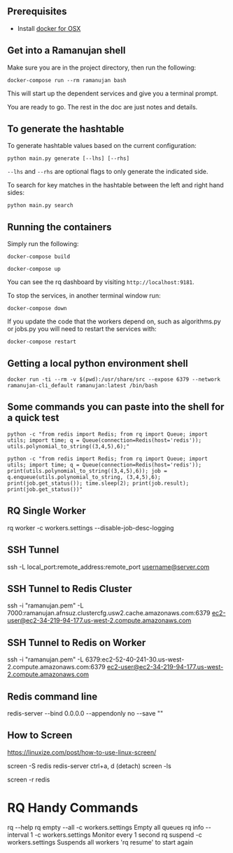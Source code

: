 
## Prerequisites
- Install [docker for OSX](https://docs.docker.com/docker-for-mac/install/)

## Get into a Ramanujan shell
Make sure you are in the project directory, then run the following:

`docker-compose run --rm ramanujan bash`

This will start up the dependent services and give you a terminal prompt.

You are ready to go.   The rest in the doc are just notes and details.

## To generate the hashtable

To generate hashtable values based on the current configuration:

`python main.py generate [--lhs] [--rhs]`

`--lhs` and `--rhs` are optional flags to only generate the indicated side.

To search for key matches in the hashtable between the left and right hand sides:

`python main.py search`


## Running the containers
Simply run the following:

`docker-compose build`

`docker-compose up`

You can see the rq dashboard by visiting `http://localhost:9181`.

To stop the services, in another terminal window run:

`docker-compose down`

If you update the code that the workers depend on, such as algorithms.py or jobs.py
you will need to restart the services with:

`docker-compose restart`

## Getting a local python environment shell
`docker run -ti --rm -v $(pwd):/usr/share/src --expose 6379 --network ramanujan-cli_default ramanujan:latest /bin/bash`


## Some commands you can paste into the shell for a quick test

`python -c "from redis import Redis; from rq import Queue; import utils; import time; q = Queue(connection=Redis(host='redis')); utils.polynomial_to_string((3,4,5),6);"`

`python -c "from redis import Redis; from rq import Queue; import utils; import time; q = Queue(connection=Redis(host='redis')); print(utils.polynomial_to_string((3,4,5),6)); job = q.enqueue(utils.polynomial_to_string, (3,4,5),6); print(job.get_status()); time.sleep(2); print(job.result); print(job.get_status())"`

## RQ Single Worker
rq worker -c workers.settings --disable-job-desc-logging

## SSH Tunnel
ssh -L local_port:remote_address:remote_port username@server.com

## SSH Tunnel to Redis Cluster
ssh -i "ramanujan.pem" -L 7000:ramanujan.afnsuz.clustercfg.usw2.cache.amazonaws.com:6379 ec2-user@ec2-34-219-94-177.us-west-2.compute.amazonaws.com

## SSH Tunnel to Redis on Worker
ssh -i "ramanujan.pem" -L 6379:ec2-52-40-241-30.us-west-2.compute.amazonaws.com:6379 ec2-user@ec2-34-219-94-177.us-west-2.compute.amazonaws.com

## Redis command line
redis-server --bind 0.0.0.0 --appendonly no --save ""

## How to Screen
https://linuxize.com/post/how-to-use-linux-screen/

screen -S redis
redis-server
ctrl+a, d  (detach)
screen -ls

screen -r redis

# RQ Handy Commands
rq --help
rq empty --all -c workers.settings          Empty all queues
rq info --interval 1 -c workers.settings    Monitor every 1 second
rq suspend -c workers.settings              Suspends all workers 'rq resume' to start again